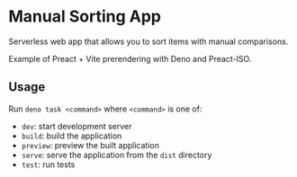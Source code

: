 # Manual Sorting App

Serverless web app that allows you to sort items with manual comparisons.

Example of Preact + Vite prerendering with Deno and Preact-ISO.

## Usage

Run `deno task <command>` where `<command>` is one of:

- `dev`: start development server
- `build`: build the application
- `preview`: preview the built application
- `serve`: serve the application from the `dist` directory
- `test`: run tests

